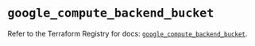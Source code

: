 # `google_compute_backend_bucket`

Refer to the Terraform Registry for docs: [`google_compute_backend_bucket`](https://registry.terraform.io/providers/hashicorp/google/6.1.0/docs/resources/compute_backend_bucket).
